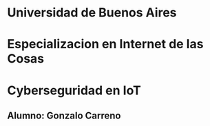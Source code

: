# Universidad de Buenos Aires
# Especializacion en Internet de las Cosas
# Cyberseguridad en IoT

## Alumno: Gonzalo Carreno

